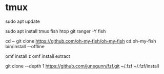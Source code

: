 # tmux

sudo apt update

sudo apt install tmux fish htop git ranger -Y
fish

cd ~
git clone https://github.com/oh-my-fish/oh-my-fish
cd oh-my-fish
bin/install --offline

omf install z
omf install extract


git clone --depth 1 https://github.com/junegunn/fzf.git ~/.fzf
~/.fzf/install


